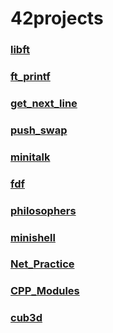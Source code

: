 # 42projects


<h3><a href="https://github.com/sidev86/libft">libft</a></h3> 
<h3><a href="https://github.com/sidev86/ft_printf">ft_printf</a></h3>
<h3><a href="https://github.com/sidev86/get_next_line">get_next_line</a></h2>
<h3><a href="https://github.com/sidev86/push_swap">push_swap</a></h3>
<h3><a href="https://github.com/sidev86/minitalk">minitalk</a></h3>
<h3><a href="https://github.com/sidev86/fdf">fdf</a></h3>
<h3><a href="https://github.com/sidev86/philosophers">philosophers</a></h3>
<h3><a href="https://github.com/sidev86/minishell">minishell</a></h3>
<h3><a href="https://github.com/sidev86/Net_Practice">Net_Practice</a></h3>
<h3><a href="https://github.com/sidev86/cpp_modules">CPP_Modules</a></h3>
<h3><a href="https://github.com/sidev86/cub3d">cub3d</a></h3>


